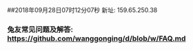 ##2018年09月28日07时12分07秒 新址: 159.65.250.38
### 兔友常见问题及解答: https://github.com/wanggonging/d/blob/w/FAQ.md
